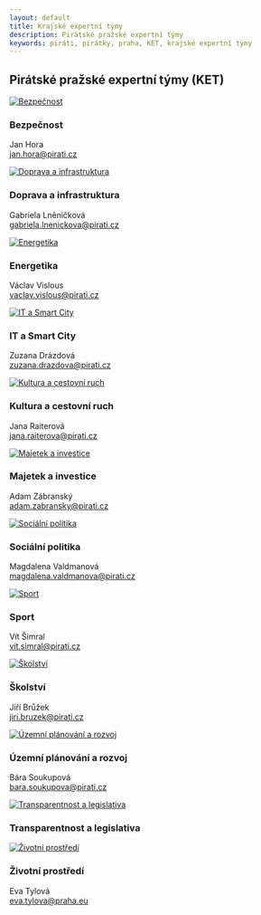 ```yaml
---
layout: default
title: Krajské expertní týmy
description: Pirátské pražské expertní týmy
keywords: piráti, pirátky, praha, KET, krajské expertní týmy
---
```


<div class="container container--default pt-8 lg:py-24">
<section>
<h1 class="head-alt-md md:head-alt-lg max-w-5xl mb-8">Pirátské pražské expertní týmy (KET)</h1>
  
<main>
<div class="grid grid-cols-1 md:grid-cols-2 lg:grid-cols-4 gap-12">

<article class="card card--hoveractive">
<a href="https://forum.pirati.cz/viewforum.php?f=1260"><img class="w-full h-48 object-cover" src="https://a.pirati.cz/praha/img/ket/ket-bezpecnost.png" alt="Bezpečnost" /></a>
<div class="card__body p-4">
<h1 class="card-headline mb-2">Bezpečnost</h1> 
<p class="card-body-text">Jan Hora<br /><a href="mailto:jan.hora@pirati.cz">jan.hora@pirati.cz</a></p>
</div>
</article>

<article class="card card--hoveractive">
<a href="https://forum.pirati.cz/viewforum.php?f=1262"><img class="w-full h-48 object-cover" src="https://a.pirati.cz/praha/img/ket/ket-doprava.png" alt="Doprava a infrastruktura" /></a>
<div class="card__body p-4">
<h1 class="card-headline mb-2">Doprava a infrastruktura</h1> 
<p class="card-body-text">Gabriela Lněničková<br /><a href="mailto:gabriela.lnenickova@pirati.cz">gabriela.lnenickova@pirati.cz</a></p>
</div>
</article>

<article class="card card--hoveractive">
<a href="https://forum.pirati.cz/viewforum.php?f=1273"><img class="w-full h-48 object-cover" src="https://a.pirati.cz/praha/img/ket/ket-energetika.png" alt="Energetika" /></a>
<div class="card__body p-4">
<h1 class="card-headline mb-2">Energetika</h1> 
<p class="card-body-text">Václav Vislous<br /><a href="mailto:vaclav.vislous@pirati.cz">vaclav.vislous@pirati.cz</a></p>
</div>
</article> 

<article class="card card--hoveractive">
<a href="https://forum.pirati.cz/viewforum.php?f=1264"><img class="w-full h-48 object-cover" src="https://a.pirati.cz/praha/img/ket/ket-it.png" alt="IT a Smart City" /></a>
<div class="card__body p-4">
<h1 class="card-headline mb-2">IT a Smart City</h1> 
<p class="card-body-text">Zuzana Drázdová<br /><a href="mailto:zuzana.drazdova@pirati.cz">zuzana.drazdova@pirati.cz</a></p>
</div>
</article>  

<article class="card card--hoveractive">
<a href="https://forum.pirati.cz/viewforum.php?f=1266"><img class="w-full h-48 object-cover" src="https://a.pirati.cz/praha/img/ket/ket-kultura.png" alt="Kultura a cestovní ruch" /></a>
<div class="card__body p-4">
<h1 class="card-headline mb-2">Kultura a cestovní ruch</h1> 
<p class="card-body-text">Jana Raiterová<br /><a href="mailto:jana.raiterova@pirati.cz">jana.raiterova@pirati.cz</a></p>
</div>
</article>

<article class="card card--hoveractive">
<a href="https://forum.pirati.cz/viewforum.php?f=1273"><img class="w-full h-48 object-cover" src="https://a.pirati.cz/praha/img/ket/ket-majetek.png" alt="Majetek a investice" /></a>
<div class="card__body p-4">
<h1 class="card-headline mb-2">Majetek a investice</h1> 
<p class="card-body-text">Adam Zábranský<br /><a href="mailto:adam.zabransky@pirati.cz">adam.zabransky@pirati.cz</a></p>
</div>
</article> 

<article class="card card--hoveractive">
<a href="https://forum.pirati.cz/viewforum.php?f=1268"><img class="w-full h-48 object-cover" src="https://a.pirati.cz/praha/img/ket/ket-socialni-politika.png" alt="Sociální politika" /></a>
<div class="card__body p-4">
<h1 class="card-headline mb-2">Sociální politika</h1> 
<p class="card-body-text">Magdalena Valdmanová<br /><a href="mailto:magdalena.valdmanova@pirati.cz">magdalena.valdmanova@pirati.cz</a></p>
</div>
</article>  

<article class="card card--hoveractive">
<a href="https://forum.pirati.cz/viewforum.php?f=1269"><img class="w-full h-48 object-cover" src="https://a.pirati.cz/praha/img/ket/ket-sport.png" alt="Sport" /></a>
<div class="card__body p-4">
<h1 class="card-headline mb-2">Sport</h1> 
<p class="card-body-text">Vít Šimral<br /><a href="mailto:vit.simral@pirati.cz">vit.simral@pirati.cz</a></p>
</div>
</article>  

<article class="card card--hoveractive">
<a href="https://forum.pirati.cz/viewforum.php?f=1269"><img class="w-full h-48 object-cover" src="https://a.pirati.cz/praha/img/ket/ket-skolstvi.png" alt="Školství" /></a>
<div class="card__body p-4">
<h1 class="card-headline mb-2">Školství</h1> 
<p class="card-body-text">Jiří Brůžek<br /><a href="mailto:jiri.bruzek@pirati.cz">jiri.bruzek@pirati.cz</a></p>
</div>
</article>  

<article class="card card--hoveractive">
<a href="https://forum.pirati.cz/viewforum.php?f=1271"><img class="w-full h-48 object-cover" src="https://a.pirati.cz/praha/img/ket/ket-uzemnirozvoj.png" alt="Územní plánování a rozvoj" /></a>
<div class="card__body p-4">
<h1 class="card-headline mb-2">Územní plánování a rozvoj</h1> 
<p class="card-body-text">Bára Soukupová<br /><a href="mailto:bara.soukupova@pirati.cz">bara.soukupova@pirati.cz</a></p>
</div>
</article>  


<article class="card card--hoveractive">
<a href="https://forum.pirati.cz/viewforum.php?f=1265"><img class="w-full h-48 object-cover" src="https://a.pirati.cz/praha/img/ket/ket-transparentnost.png" alt="Transparentnost a legislativa" /></a>
<div class="card__body p-4">
<h1 class="card-headline mb-2">Transparentnost a legislativa</h1> 
<!--<p class="card-body-text">Adam Rut<br /><a href="mailto:adam.rut@pirati.cz">adam.rut@pirati.cz</a></p>-->
</div>
</article>   

<article class="card card--hoveractive">
<a href="https://forum.pirati.cz/viewforum.php?f=1273"><img class="w-full h-48 object-cover" src="https://a.pirati.cz/praha/img/ket/ket-zivotni-prostredi.png" alt="Životní prostředí" /></a>
<div class="card__body p-4">
<h1 class="card-headline mb-2">Životní prostředí</h1> 
<p class="card-body-text">Eva Tylová<br /><a href="mailto:eva.tylova@praha.eu">eva.tylova@praha.eu</a></p>
</div>
</article> 



</div>
</main>


</section>
</div>
